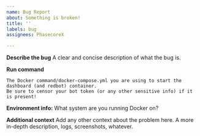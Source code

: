 ```yaml
---
name: Bug Report
about: Something is broken!
title: ''
labels: bug
assignees: PhasecoreX

---
```


<!--
Before submitting a bug report, check to see if any of the following fixes your issue:

- Make sure you are using the most up-to-date image.
- Try stopping the container, deleting the `venv` folder in `/data` (ONLY the `venv` folder!), and then restarting the container.

Thanks!
-->

**Describe the bug**
A clear and concise description of what the bug is.

**Run command**
```
The Docker command/docker-compose.yml you are using to start the dashboard (and redbot) container.
Be sure to censor your bot token (or any other sensitive info) if it is present!
```

**Environment info:**
What system are you running Docker on?

**Additional context**
Add any other context about the problem here. A more in-depth description, logs, screenshots, whatever.
